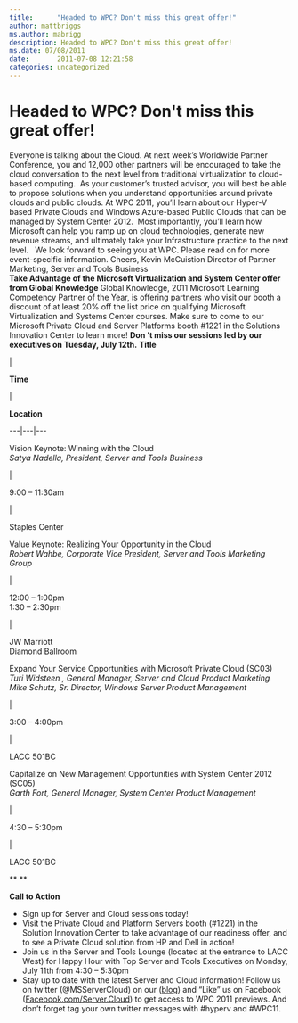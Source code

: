 ```yaml
---
title:      "Headed to WPC? Don't miss this great offer!"
author: mattbriggs
ms.author: mabrigg
description: Headed to WPC? Don't miss this great offer!
ms.date: 07/08/2011
date:       2011-07-08 12:21:58
categories: uncategorized
---
```

# Headed to WPC? Don't miss this great offer!

Everyone is talking about the Cloud. At next week’s Worldwide Partner Conference, you and 12,000 other partners will be encouraged to take the cloud conversation to the next level from traditional virtualization to cloud-based computing.  As your customer’s trusted advisor, you will best be able to propose solutions when you understand opportunities around private clouds and public clouds. At WPC 2011, you’ll learn about our Hyper-V based Private Clouds and Windows Azure-based Public Clouds that can be managed by System Center 2012.  Most importantly, you’ll learn how Microsoft can help you ramp up on cloud technologies, generate new revenue streams, and ultimately take your Infrastructure practice to the next level.   We look forward to seeing you at WPC. Please read on for more event-specific information. Cheers, Kevin McCuistion Director of Partner Marketing, Server and Tools Business   
**Take Advantage of the Microsoft Virtualization and System Center offer from Global Knowledge** Global Knowledge, 2011 Microsoft Learning Competency Partner of the Year, is offering partners who visit our booth a discount of at least 20% off the list price on qualifying Microsoft Virtualization and Systems Center courses. Make sure to come to our Microsoft Private Cloud and Server Platforms booth #1221 in the Solutions Innovation Center to learn more! **Don ’t miss our sessions led by our executives on Tuesday, July 12th.** **Title**

| 

**Time**

| 

**Location**  
  
---|---|---  
  
Vision Keynote: Winning with the Cloud  
 _Satya Nadella, President, Server and Tools Business_

| 

9:00 – 11:30am

| 

Staples Center  
  
Value Keynote: Realizing Your Opportunity in the Cloud  
 _Robert Wahbe, Corporate Vice President, Server and Tools Marketing Group_

| 

12:00 – 1:00pm  
1:30 – 2:30pm

| 

JW Marriott  
Diamond Ballroom  
  
Expand Your Service Opportunities with Microsoft Private Cloud (SC03)  
 _Turi Widsteen , General Manager, Server and Cloud Product Marketing_  
 _Mike Schutz, Sr. Director, Windows Server Product Management_

| 

3:00 – 4:00pm

| 

LACC 501BC  
  
Capitalize on New Management Opportunities with System Center 2012 (SC05)  
 _Garth Fort, General Manager, System Center Product Management_

| 

4:30 – 5:30pm

| 

LACC 501BC  
  
** **

**Call to Action**

  * Sign up for Server and Cloud sessions today!
  * Visit the Private Cloud and Platform Servers booth (#1221) in the Solution Innovation Center to take advantage of our readiness offer, and to see a Private Cloud solution from HP and Dell in action!
  * Join us in the Server and Tools Lounge (located at the entrance to LACC West) for Happy Hour with Top Server and Tools Executives on Monday, July 11th from 4:30 – 5:30pm
  * Stay up to date with the latest Server and Cloud information! Follow us on twitter (@MSServerCloud) on our ([blog](/archive/blogs/)) and “Like” us on Facebook ([Facebook.com/Server.Cloud](https://www.facebook.com/MicrosoftCloud)) to get access to WPC 2011 previews. And don’t forget tag your own twitter messages with #hyperv and #WPC11.



 
